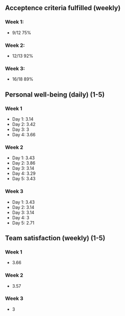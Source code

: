 ## Acceptence criteria fulfilled (weekly)

### Week 1:

* 9/12 75%

### Week 2:

* 12/13 92%

### Week 3:

* 16/18 89%

## Personal well-being (daily) (1-5)

### Week 1

* Day 1: 3.14
* Day 2: 3.42 
* Day 3: 3
* Day 4: 3.66

### Week 2

* Day 1: 3.43
* Day 2: 3.86
* Day 3: 3.14
* Day 4: 3.29
* Day 5: 3.43

### Week 3

* Day 1: 3.43
* Day 2: 3.14
* Day 3: 3.14
* Day 4: 3
* Day 5: 2.71

## Team satisfaction (weekly) (1-5)

### Week 1

* 3.66

### Week 2

* 3.57

### Week 3

* 3

